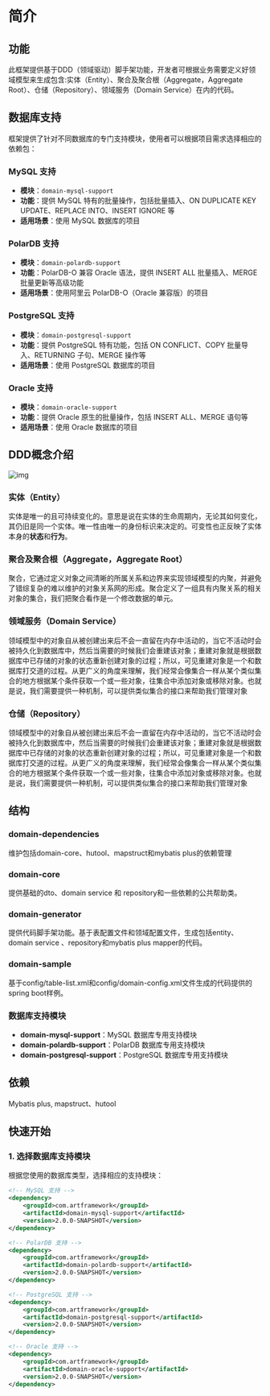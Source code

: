 # 简介
## 功能
此框架提供基于DDD（领域驱动）脚手架功能，开发者可根据业务需要定义好领域模型来生成包含:实体（Entity）、聚合及聚合根（Aggregate，Aggregate Root）、仓储（Repository）、领域服务（Domain Service）在内的代码。

## 数据库支持

框架提供了针对不同数据库的专门支持模块，使用者可以根据项目需求选择相应的依赖包：

### MySQL 支持
- **模块**：`domain-mysql-support`
- **功能**：提供 MySQL 特有的批量操作，包括批量插入、ON DUPLICATE KEY UPDATE、REPLACE INTO、INSERT IGNORE 等
- **适用场景**：使用 MySQL 数据库的项目

### PolarDB 支持
- **模块**：`domain-polardb-support`
- **功能**：PolarDB-O 兼容 Oracle 语法，提供 INSERT ALL 批量插入、MERGE 批量更新等高级功能
- **适用场景**：使用阿里云 PolarDB-O（Oracle 兼容版）的项目

### PostgreSQL 支持
- **模块**：`domain-postgresql-support`
- **功能**：提供 PostgreSQL 特有功能，包括 ON CONFLICT、COPY 批量导入、RETURNING 子句、MERGE 操作等
- **适用场景**：使用 PostgreSQL 数据库的项目

### Oracle 支持
- **模块**：`domain-oracle-support`
- **功能**：提供 Oracle 原生的批量操作，包括 INSERT ALL、MERGE 语句等
- **适用场景**：使用 Oracle 数据库的项目

## DDD概念介绍

![img](https://pic1.zhimg.com/80/v2-40c06b92067ce29b1fdf5cc5404f6f48_720w.webp)

### 实体（Entity）
实体是唯一的且可持续变化的。意思是说在实体的生命周期内，无论其如何变化，其仍旧是同一个实体。唯一性由唯一的身份标识来决定的。可变性也正反映了实体本身的**状态**和**行为**。

### 聚合及聚合根（Aggregate，Aggregate Root）

聚合，它通过定义对象之间清晰的所属关系和边界来实现领域模型的内聚，并避免了错综复杂的难以维护的对象关系网的形成。聚合定义了一组具有内聚关系的相关对象的集合，我们把聚合看作是一个修改数据的单元。

### 领域服务（Domain Service）

领域模型中的对象自从被创建出来后不会一直留在内存中活动的，当它不活动时会被持久化到数据库中，然后当需要的时候我们会重建该对象；重建对象就是根据数据库中已存储的对象的状态重新创建对象的过程；所以，可见重建对象是一个和数据库打交道的过程。从更广义的角度来理解，我们经常会像集合一样从某个类似集合的地方根据某个条件获取一个或一些对象，往集合中添加对象或移除对象。也就是说，我们需要提供一种机制，可以提供类似集合的接口来帮助我们管理对象

### 仓储（Repository）

领域模型中的对象自从被创建出来后不会一直留在内存中活动的，当它不活动时会被持久化到数据库中，然后当需要的时候我们会重建该对象；重建对象就是根据数据库中已存储的对象的状态重新创建对象的过程；所以，可见重建对象是一个和数据库打交道的过程。从更广义的角度来理解，我们经常会像集合一样从某个类似集合的地方根据某个条件获取一个或一些对象，往集合中添加对象或移除对象。也就是说，我们需要提供一种机制，可以提供类似集合的接口来帮助我们管理对象

## 结构

### domain-dependencies

维护包括domain-core、hutool、mapstruct和mybatis plus的依赖管理

### domain-core

提供基础的dto、domain service 和 repository和一些依赖的公共帮助类。

### domain-generator

提供代码脚手架功能。基于表配置文件和领域配置文件，生成包括entity、domain service 、repository和mybatis plus mapper的代码。

### domain-sample

基于config/table-list.xml和config/domain-config.xml文件生成的代码提供的spring boot样例。

### 数据库支持模块

- **domain-mysql-support**：MySQL 数据库专用支持模块
- **domain-polardb-support**：PolarDB 数据库专用支持模块  
- **domain-postgresql-support**：PostgreSQL 数据库专用支持模块

## 依赖
Mybatis plus, mapstruct、hutool

## 快速开始

### 1. 选择数据库支持模块

根据您使用的数据库类型，选择相应的支持模块：

```xml
<!-- MySQL 支持 -->
<dependency>
    <groupId>com.artframework</groupId>
    <artifactId>domain-mysql-support</artifactId>
    <version>2.0.0-SNAPSHOT</version>
</dependency>

<!-- PolarDB 支持 -->
<dependency>
    <groupId>com.artframework</groupId>
    <artifactId>domain-polardb-support</artifactId>
    <version>2.0.0-SNAPSHOT</version>
</dependency>

<!-- PostgreSQL 支持 -->
<dependency>
    <groupId>com.artframework</groupId>
    <artifactId>domain-postgresql-support</artifactId>
    <version>2.0.0-SNAPSHOT</version>
</dependency>

<!-- Oracle 支持 -->
<dependency>
    <groupId>com.artframework</groupId>
    <artifactId>domain-oracle-support</artifactId>
    <version>2.0.0-SNAPSHOT</version>
</dependency>
```